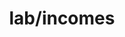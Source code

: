 ---  
schema: schema::lab/incomes  
title: lab/incomes  
organization: Lab  
notes: Used in 1 lineage(s)  
resources:  
  - name: lab/incomes 
    url: file:/Users/kensu/Customers/Kensu/LoanApproval/LAB/masterdata/lab/incomes 
    format : CSV  
license: None  
category:
  - Loan Acceptance Product  
maintainer: User  
maintainer_email: UserMail  
---